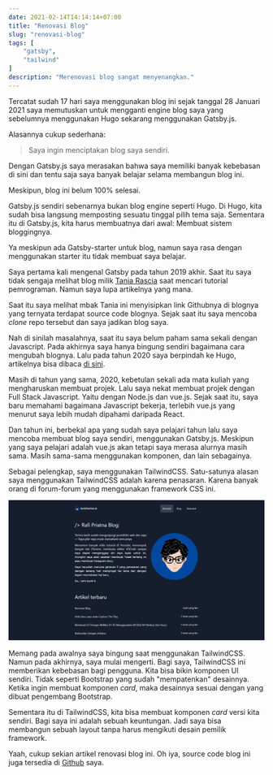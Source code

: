 ```yaml
---
date: 2021-02-14T14:14:14+07:00
title: "Renovasi Blog"
slug: "renovasi-blog"
tags: [
    "gatsby",
    "tailwind"
]
description: "Merenovasi blog sangat menyenangkan."
---
```


Tercatat sudah 17 hari saya menggunakan blog ini sejak tanggal 28 Januari 2021 saya memutuskan untuk mengganti engine blog saya yang sebelumnya menggunakan Hugo sekarang menggunakan Gatsby.js.

Alasannya cukup sederhana:
> Saya ingin menciptakan blog saya sendiri.

Dengan Gatsby.js saya merasakan bahwa saya memiliki banyak kebebasan di sini dan tentu saja saya banyak belajar selama membangun blog ini.

Meskipun, blog ini belum 100% selesai.

Gatsby.js sendiri sebenarnya bukan blog engine seperti Hugo. Di Hugo, kita sudah bisa langsung memposting sesuatu tinggal pilih tema saja. Sementara itu di Gatsby.js, kita harus membuatnya dari awal: Membuat sistem bloggingnya.

Ya meskipun ada Gatsby-starter untuk blog, namun saya rasa dengan menggunakan starter itu tidak membuat saya belajar.

Saya pertama kali mengenal Gatsby pada tahun 2019 akhir. Saat itu saya tidak sengaja melihat blog milik [Tania Rascia](http://taniarascia.com/) saat mencari tutorial pemrograman. Namun saya lupa artikelnya yang mana.

Saat itu saya melihat mbak Tania ini menyisipkan link Githubnya di blognya yang ternyata terdapat source code blognya. Sejak saat itu saya mencoba _clone_ repo tersebut dan saya jadikan blog saya.

Nah di sinilah masalahnya, saat itu saya belum paham sama sekali dengan Javascript. Pada akhirnya saya hanya bingung sendiri bagaimana cara mengubah blognya. Lalu pada tahun 2020 saya berpindah ke Hugo, artikelnya bisa dibaca [di sini](/migrasi-blog-ke-hugo/).

Masih di tahun yang sama, 2020, kebetulan sekali ada mata kuliah yang mengharuskan membuat projek. Lalu saya nekat membuat projek dengan Full Stack Javascript. Yaitu dengan Node.js dan vue.js.
Sejak saat itu, saya baru memahami bagaimana Javascript bekerja, terlebih vue.js yang menurut saya lebih mudah dipahami daripada React.

Dan tahun ini, berbekal apa yang sudah saya pelajari tahun lalu saya mencoba membuat blog saya sendiri, menggunakan Gatsby.js. Meskipun yang saya pelajari adalah vue.js akan tetapi saya merasa alurnya masih sama. Masih sama-sama menggunakan komponen, dan lain sebagainya.

Sebagai pelengkap, saya menggunakan TailwindCSS. Satu-satunya alasan saya menggunakan TailwindCSS adalah karena penasaran. Karena banyak orang di forum-forum yang menggunakan framework CSS ini.

![Homepage](Homepage.png)

Memang pada awalnya saya bingung saat menggunakan TailwindCSS. Namun pada akhirnya, saya mulai mengerti. Bagi saya, TailwindCSS ini memberikan kebebasan bagi pengguna. Kita bisa bikin komponen UI sendiri. Tidak seperti Bootstrap yang sudah "mempatenkan" desainnya. Ketika ingin membuat komponen _card_, maka desainnya sesuai dengan yang dibuat pengembang Bootstrap.

Sementara itu di TailwindCSS, kita bisa membuat komponen _card_ versi kita sendiri. Bagi saya ini adalah sebuah keuntungan. Jadi saya bisa membangun sebuah layout tanpa harus mengikuti desain pemilik framework.

Yaah, cukup sekian artikel renovasi blog ini. Oh iya, source code blog ini juga tersedia di [Github](https://github.com/rafipriatna/rafipriatna.id) saya.

